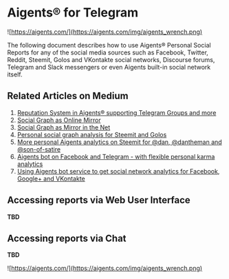 # Aigents® for Telegram

![https://aigents.com/](https://aigents.com/img/aigents_wrench.png)

The following document describes how to use Aigents® Personal Social Reports for any of the social media sources such as Facebook, Twitter, Reddit, Steemit, Golos and VKontakte social networks, Discourse forums, Telegram and Slack messengers or even Aigents built-in social network itself.  

## Related Articles on Medium

1. [Reputation System in Aigents® supporting Telegram Groups and more](https://blog.singularitynet.io/reputation-system-in-aigents-supporting-telegram-groups-and-more-c43f0cf5053d)
1. [Social Graph as Online Mirror](https://medium.com/@aigents/social-graph-as-online-mirror-7d537e42941d)
1. [Social Graph as Mirror in the Net](https://steemit.com/psychology/@aigents/social-graph-as-mirror-in-the-net)
1. [Personal social graph analysis for Steemit and Golos](https://steemit.com/psychology/@aigents/personal-social-graph-analysis-for-steemit-and-golos)
1. [More personal Aigents analytics on Steemit for @dan, @dantheman and @son-of-satire](https://steemit.com/steemit/@aigents/more-personal-aigents-analytics-on-steemit-for-dan-dantheman-and-son-of-satire)
1. [Aigents bot on Facebook and Telegram - with flexible personal karma analytics](https://steemit.com/psychology/@akolonin/aigents-bot-on-facebook-and-telegram-with-flexible-personal-karma-analytics)
1. [Using Aigents bot service to get social network analytics for Facebook, Google+ and VKontakte](https://steemit.com/ai/@akolonin/using-aigents-bot-service-to-get-social-network-analytics-for-facebook-google-and-vkontakte)

## Accessing reports via Web User Interface

**TBD**

## Accessing reports via Chat
    
**TBD**

![https://aigents.com/](https://aigents.com/img/aigents_wrench.png)